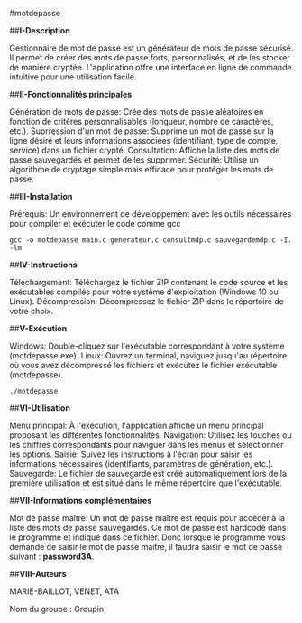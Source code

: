 #motdepasse

##**I-Description**

Gestionnaire de mot de passe est un générateur de mots de passe sécurisé. Il permet de créer des mots de passe forts, personnalisés, et de les stocker de manière cryptée. L'application offre une interface en ligne de commande intuitive pour une utilisation facile.

##**II-Fonctionnalités principales**

Génération de mots de passe: Crée des mots de passe aléatoires en fonction de critères personnalisables (longueur, nombre de caractères, etc.).
Suprression d'un mot de passe: Supprime un mot de passe sur la ligne désiré et leurs informations associées (identifiant, type de compte, service) dans un fichier crypté.
Consultation: Affiche la liste des mots de passe sauvegardés et permet de les supprimer.
Sécurité: Utilise un algorithme de cryptage simple mais efficace pour protéger les mots de passe.

##**III-Installation**

Prérequis:
Un environnement de développement avec les outils nécessaires pour compiler et exécuter le code comme gcc
```
gcc -o motdepasse main.c generateur.c consultmdp.c sauvegardemdp.c -I. -lm
```

##**IV-Instructions**

Téléchargement: Téléchargez le fichier ZIP contenant le code source et les exécutables compilés pour votre système d'exploitation (Windows 10 ou Linux).
Décompression: Décompressez le fichier ZIP dans le répertoire de votre choix.

##**V-Exécution**

Windows: Double-cliquez sur l'exécutable correspondant à votre système (motdepasse.exe).
Linux: Ouvrez un terminal, naviguez jusqu'au répertoire où vous avez décompressé les fichiers et exécutez le fichier exécutable (motdepasse).
```
./motdepasse
```
##**VI-Utilisation**

Menu principal: À l'exécution, l'application affiche un menu principal proposant les différentes fonctionnalités.
Navigation: Utilisez les touches ou les chiffres correspondants pour naviguer dans les menus et sélectionner les options.
Saisie: Suivez les instructions à l'écran pour saisir les informations nécessaires (identifiants, paramètres de génération, etc.).
Sauvegarde: Le fichier de sauvegarde est créé automatiquement lors de la première utilisation et est situé dans le même répertoire que l'exécutable.

##**VII-Informations complémentaires**

Mot de passe maître: Un mot de passe maître est requis pour accéder à la liste des mots de passe sauvegardés. Ce mot de passe est hardcodé dans le programme et indiqué dans ce fichier. Donc lorsque le programme vous demande de saisir le mot de passe maitre, il faudra saisir le mot de passe suivant : **password3A**.

##**VIII-Auteurs**

MARIE-BAILLOT, VENET, ATA

Nom du groupe : Groupin


